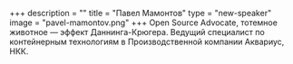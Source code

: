 +++
description = ""
title = "Павел Мамонтов"
type = "new-speaker"
image = "pavel-mamontov.png"
+++
Open Source Advocate, тотемное животное — эффект Даннинга-Крюгера. Ведущий специалист по контейнерным технологиям в Производственной компании Аквариус, НКК.